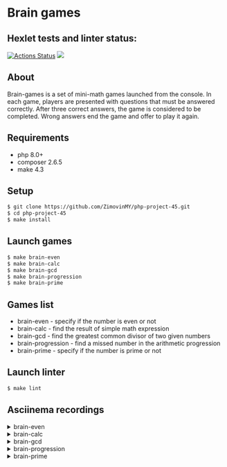 # Brain games

## Hexlet tests and linter status:
[![Actions Status](https://github.com/ZimovinMY/php-project-45/actions/workflows/hexlet-check.yml/badge.svg)](https://github.com/ZimovinMY/php-project-45/actions)
<a href="https://codeclimate.com/github/ZimovinMY/php-project-45/maintainability"><img src="https://api.codeclimate.com/v1/badges/cc5768fa4dd4e1019794/maintainability" /></a>

## About
 
Brain-games is a set of mini-math games launched from the console. In each game, players are presented with questions that must be answered correctly. 
After three correct answers, the game is considered to be completed. Wrong answers end the game and offer to play it again.
 
## Requirements

* php 8.0+
* composer 2.6.5
* make 4.3
 
## Setup
 
```sh
$ git clone https://github.com/ZimovinMY/php-project-45.git
$ cd php-project-45
$ make install
```

## Launch games
```sh
$ make brain-even
$ make brain-calc
$ make brain-gcd
$ make brain-progression
$ make brain-prime
```
## Games list
- brain-even - specify if the number is even or not
- brain-calc - find the result of simple math expression
- brain-gcd - find the greatest common divisor of two given numbers
- brain-progression - find a missed number in the arithmetic progression
- brain-prime - specify if the number is prime or not

## Launch linter
```sh
$ make lint
```

## Asciinema recordings

<details>
<summary>brain-even</summary>
<a href="https://asciinema.org/a/M2f2WmcuvXmZqVQRMYMKnQd7x" target="_blank"><img src="https://asciinema.org/a/M2f2WmcuvXmZqVQRMYMKnQd7x.svg" /></a>
</details>

<details>
<summary>brain-calc</summary>
<a href="https://asciinema.org/a/Z3irOEcfooROuUCDNUt4R0f8w" target="_blank"><img src="https://asciinema.org/a/Z3irOEcfooROuUCDNUt4R0f8w.svg" /></a>
</details>

<details>
<summary>brain-gcd</summary>
<a href="https://asciinema.org/a/i2OWE7maD9geRnlZW2ZYz7UJz" target="_blank"><img src="https://asciinema.org/a/i2OWE7maD9geRnlZW2ZYz7UJz.svg" /></a>
</details>

<details>
<summary>brain-progression</summary>
<a href="https://asciinema.org/a/J8TUs2zGhQCGljVGAxcpQ81q3" target="_blank"><img src="https://asciinema.org/a/J8TUs2zGhQCGljVGAxcpQ81q3.svg" /></a>
</details>

</details>
<details>
<summary>brain-prime</summary>
<a href="https://asciinema.org/a/8elw515NpKlQifTy2byqcKsB0" target="_blank"><img src="https://asciinema.org/a/8elw515NpKlQifTy2byqcKsB0.svg" /></a>
</details>
